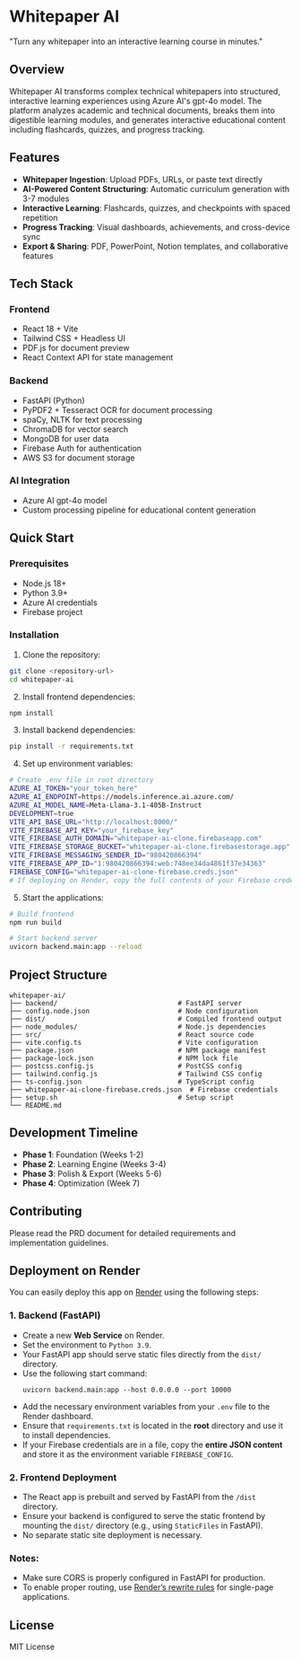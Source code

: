 # Whitepaper AI

"Turn any whitepaper into an interactive learning course in minutes."

## Overview

Whitepaper AI transforms complex technical whitepapers into structured, interactive learning experiences using Azure AI's gpt-4o model. The platform analyzes academic and technical documents, breaks them into digestible learning modules, and generates interactive educational content including flashcards, quizzes, and progress tracking.

## Features

- **Whitepaper Ingestion**: Upload PDFs, URLs, or paste text directly
- **AI-Powered Content Structuring**: Automatic curriculum generation with 3-7 modules
- **Interactive Learning**: Flashcards, quizzes, and checkpoints with spaced repetition
- **Progress Tracking**: Visual dashboards, achievements, and cross-device sync
- **Export & Sharing**: PDF, PowerPoint, Notion templates, and collaborative features

## Tech Stack

### Frontend
- React 18 + Vite
- Tailwind CSS + Headless UI
- PDF.js for document preview
- React Context API for state management

### Backend
- FastAPI (Python)
- PyPDF2 + Tesseract OCR for document processing
- spaCy, NLTK for text processing
- ChromaDB for vector search
- MongoDB for user data
- Firebase Auth for authentication
- AWS S3 for document storage

### AI Integration
- Azure AI gpt-4o model
- Custom processing pipeline for educational content generation

## Quick Start

### Prerequisites
- Node.js 18+
- Python 3.9+
- Azure AI credentials
- Firebase project

### Installation

1. Clone the repository:
```bash
git clone <repository-url>
cd whitepaper-ai
```

2. Install frontend dependencies:
```bash
npm install
```

3. Install backend dependencies:
```bash
pip install -r requirements.txt
```

4. Set up environment variables:
```bash
# Create .env file in root directory
AZURE_AI_TOKEN="your_token_here"
AZURE_AI_ENDPOINT=https://models.inference.ai.azure.com/
AZURE_AI_MODEL_NAME=Meta-Llama-3.1-405B-Instruct
DEVELOPMENT=true
VITE_API_BASE_URL="http://localhost:8000/"
VITE_FIREBASE_API_KEY="your_firebase_key"
VITE_FIREBASE_AUTH_DOMAIN="whitepaper-ai-clone.firebaseapp.com"
VITE_FIREBASE_STORAGE_BUCKET="whitepaper-ai-clone.firebasestorage.app"
VITE_FIREBASE_MESSAGING_SENDER_ID="980420866394"
VITE_FIREBASE_APP_ID="1:980420866394:web:748ee34da4861f37e34363"
FIREBASE_CONFIG="whitepaper-ai-clone-firebase.creds.json"
# If deploying on Render, copy the full contents of your Firebase credentials JSON into an environment variable named FIREBASE_CONFIG (as a single line string)
```

5. Start the applications:
```bash
# Build frontend
npm run build

# Start backend server
uvicorn backend.main:app --reload
```

## Project Structure

```
whitepaper-ai/
├── backend/                              # FastAPI server
├── config.node.json                      # Node configuration
├── dist/                                 # Compiled frontend output
├── node_modules/                         # Node.js dependencies
├── src/                                  # React source code
├── vite.config.ts                        # Vite configuration
├── package.json                          # NPM package manifest
├── package-lock.json                     # NPM lock file
├── postcss.config.js                     # PostCSS config
├── tailwind.config.js                    # Tailwind CSS config
├── ts-config.json                        # TypeScript config
├── whitepaper-ai-clone-firebase.creds.json  # Firebase credentials
├── setup.sh                              # Setup script
└── README.md
```

## Development Timeline

- **Phase 1**: Foundation (Weeks 1-2)
- **Phase 2**: Learning Engine (Weeks 3-4)
- **Phase 3**: Polish & Export (Weeks 5-6)
- **Phase 4**: Optimization (Week 7)

## Contributing

Please read the PRD document for detailed requirements and implementation guidelines.

## Deployment on Render

You can easily deploy this app on [Render](https://render.com/) using the following steps:

### 1. Backend (FastAPI)
- Create a new **Web Service** on Render.
- Set the environment to `Python 3.9`.
- Your FastAPI app should serve static files directly from the `dist/` directory.
- Use the following start command:
  ```
  uvicorn backend.main:app --host 0.0.0.0 --port 10000
  ```
- Add the necessary environment variables from your `.env` file to the Render dashboard.
- Ensure that `requirements.txt` is located in the **root** directory and use it to install dependencies.
- If your Firebase credentials are in a file, copy the **entire JSON content** and store it as the environment variable `FIREBASE_CONFIG`.

### 2. Frontend Deployment
- The React app is prebuilt and served by FastAPI from the `/dist` directory.
- Ensure your backend is configured to serve the static frontend by mounting the `dist/` directory (e.g., using `StaticFiles` in FastAPI).
- No separate static site deployment is necessary.

### Notes:
- Make sure CORS is properly configured in FastAPI for production.
- To enable proper routing, use [Render’s rewrite rules](https://render.com/docs/web-services#redirects-rewrites-and-retries) for single-page applications.

## License

MIT License